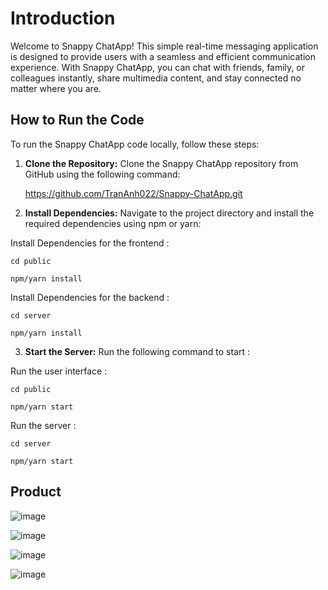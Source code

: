 # Introduction

Welcome to Snappy ChatApp! This simple real-time messaging application is designed to provide users with a seamless and efficient communication experience. With Snappy ChatApp, you can chat with friends, family, or colleagues instantly, share multimedia content, and stay connected no matter where you are. 

## How to Run the Code

To run the Snappy ChatApp code locally, follow these steps:

1. **Clone the Repository:** 
   Clone the Snappy ChatApp repository from GitHub using the following command:

   https://github.com/TranAnh022/Snappy-ChatApp.git

2. **Install Dependencies:**
  Navigate to the project directory and install the required dependencies using npm or yarn:

  Install Dependencies for the frontend :

  `cd public`
  
  `npm/yarn install`

  Install Dependencies for the backend :

  `cd server`
  
  `npm/yarn install`

3. **Start the Server:**
  Run the following command to start :

  Run the user interface :

  `cd public`
  
  `npm/yarn start`

   Run the server :

   `cd server`
   
   `npm/yarn start`

## Product

   ![image](https://github.com/TranAnh022/Snappy-ChatApp/assets/63698770/e3e15513-3b5b-4dfa-962d-f11782b2a8a4)

   ![image](https://github.com/TranAnh022/Snappy-ChatApp/assets/63698770/cbc05959-891d-4177-9c6e-06bfe986c59d)

   ![image](https://github.com/TranAnh022/Snappy-ChatApp/assets/63698770/b113c88a-92df-48cb-89e9-1e0142d98842)

  ![image](https://github.com/TranAnh022/Snappy-ChatApp/assets/63698770/3810eb73-90c9-429e-a571-efb935f1b83f)


